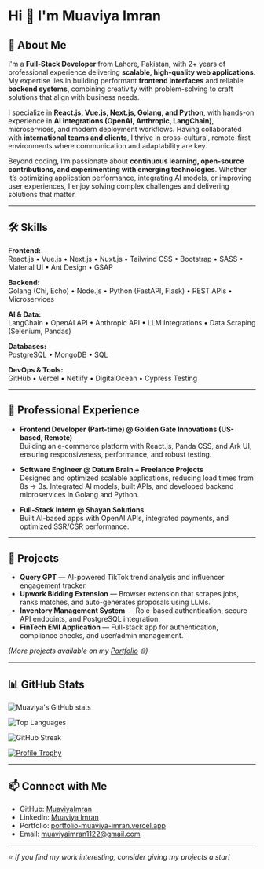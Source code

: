 # Hi 👋 I'm Muaviya Imran  

## 🚀 About Me  
I'm a **Full-Stack Developer** from Lahore, Pakistan, with 2+ years of professional experience delivering **scalable, high-quality web applications**. My expertise lies in building performant **frontend interfaces** and reliable **backend systems**, combining creativity with problem-solving to craft solutions that align with business needs.  

I specialize in **React.js, Vue.js, Next.js, Golang, and Python**, with hands-on experience in **AI integrations (OpenAI, Anthropic, LangChain)**, microservices, and modern deployment workflows. Having collaborated with **international teams and clients**, I thrive in cross-cultural, remote-first environments where communication and adaptability are key.  

Beyond coding, I’m passionate about **continuous learning, open-source contributions, and experimenting with emerging technologies**. Whether it’s optimizing application performance, integrating AI models, or improving user experiences, I enjoy solving complex challenges and delivering solutions that matter.  

---

## 🛠️ Skills  

**Frontend:**  
React.js • Vue.js • Next.js • Nuxt.js • Tailwind CSS • Bootstrap • SASS • Material UI • Ant Design • GSAP  

**Backend:**  
Golang (Chi, Echo) • Node.js • Python (FastAPI, Flask) • REST APIs • Microservices  

**AI & Data:**  
LangChain • OpenAI API • Anthropic API • LLM Integrations • Data Scraping (Selenium, Pandas)  

**Databases:**  
PostgreSQL • MongoDB • SQL  

**DevOps & Tools:**  
GitHub • Vercel • Netlify • DigitalOcean • Cypress Testing  

---

## 💼 Professional Experience  
- **Frontend Developer (Part-time) @ Golden Gate Innovations (US-based, Remote)**  
  Building an e-commerce platform with React.js, Panda CSS, and Ark UI, ensuring responsiveness, performance, and robust testing.  

- **Software Engineer @ Datum Brain + Freelance Projects**  
  Designed and optimized scalable applications, reducing load times from 8s → 3s. Integrated AI models, built APIs, and developed backend microservices in Golang and Python.  

- **Full-Stack Intern @ Shayan Solutions**  
  Built AI-based apps with OpenAI APIs, integrated payments, and optimized SSR/CSR performance.  

---

## 📌 Projects  

- **Query GPT** — AI-powered TikTok trend analysis and influencer engagement tracker.  
- **Upwork Bidding Extension** — Browser extension that scrapes jobs, ranks matches, and auto-generates proposals using LLMs.  
- **Inventory Management System** — Role-based authentication, secure API endpoints, and PostgreSQL integration.  
- **FinTech EMI Application** — Full-stack app for authentication, compliance checks, and user/admin management.  

*(More projects available on my [Portfolio](https://portfolio-muaviya-imran.vercel.app/) 🌐)*  

---

## 📊 GitHub Stats
![Muaviya's GitHub stats](https://github-readme-stats.vercel.app/api?username=MuaviyaImran&show_icons=true&theme=radical)

![Top Languages](https://github-readme-stats.vercel.app/api/top-langs/?username=MuaviyaImran&layout=compact&theme=radical)

![GitHub Streak](https://streak-stats.demolab.com/?user=MuaviyaImran&theme=radical)

[![Profile Trophy](https://github-profile-trophy.vercel.app/?username=MuaviyaImran&theme=radical&column=4)](https://github.com/ryo-ma/github-profile-trophy)

---

## 📫 Connect with Me  
- GitHub: [MuaviyaImran](https://github.com/MuaviyaImran)  
- LinkedIn: [Muaviya Imran](https://www.linkedin.com/in/muaviya-imran-4749a7215/)  
- Portfolio: [portfolio-muaviya-imran.vercel.app](https://portfolio-muaviya-imran.vercel.app/)  
- Email: muaviyaimran1122@gmail.com  

---

⭐️ *If you find my work interesting, consider giving my projects a star!*  
